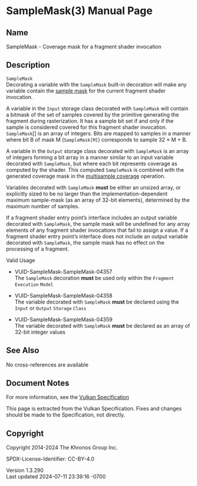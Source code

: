 # SampleMask(3) Manual Page

## Name

SampleMask - Coverage mask for a fragment shader invocation



## <a href="#_description" class="anchor"></a>Description

`SampleMask`  
Decorating a variable with the `SampleMask` built-in decoration will
make any variable contain the <a
href="https://registry.khronos.org/vulkan/specs/1.3-extensions/html/vkspec.html#fragops-shader-samplemask"
target="_blank" rel="noopener">sample mask</a> for the current fragment
shader invocation.

A variable in the `Input` storage class decorated with `SampleMask` will
contain a bitmask of the set of samples covered by the primitive
generating the fragment during rasterization. It has a sample bit set if
and only if the sample is considered covered for this fragment shader
invocation. `SampleMask`\[\] is an array of integers. Bits are mapped to
samples in a manner where bit B of mask M (`SampleMask[M]`) corresponds
to sample 32 × M + B.

A variable in the `Output` storage class decorated with `SampleMask` is
an array of integers forming a bit array in a manner similar to an input
variable decorated with `SampleMask`, but where each bit represents
coverage as computed by the shader. This computed `SampleMask` is
combined with the generated coverage mask in the <a
href="https://registry.khronos.org/vulkan/specs/1.3-extensions/html/vkspec.html#fragops-covg"
target="_blank" rel="noopener">multisample coverage</a> operation.

Variables decorated with `SampleMask` **must** be either an unsized
array, or explicitly sized to be no larger than the
implementation-dependent maximum sample-mask (as an array of 32-bit
elements), determined by the maximum number of samples.

If a fragment shader entry point’s interface includes an output variable
decorated with `SampleMask`, the sample mask will be undefined for any
array elements of any fragment shader invocations that fail to assign a
value. If a fragment shader entry point’s interface does not include an
output variable decorated with `SampleMask`, the sample mask has no
effect on the processing of a fragment.

Valid Usage

- <a href="#VUID-SampleMask-SampleMask-04357"
  id="VUID-SampleMask-SampleMask-04357"></a>
  VUID-SampleMask-SampleMask-04357  
  The `SampleMask` decoration **must** be used only within the
  `Fragment` `Execution` `Model`

- <a href="#VUID-SampleMask-SampleMask-04358"
  id="VUID-SampleMask-SampleMask-04358"></a>
  VUID-SampleMask-SampleMask-04358  
  The variable decorated with `SampleMask` **must** be declared using
  the `Input` or `Output` `Storage` `Class`

- <a href="#VUID-SampleMask-SampleMask-04359"
  id="VUID-SampleMask-SampleMask-04359"></a>
  VUID-SampleMask-SampleMask-04359  
  The variable decorated with `SampleMask` **must** be declared as an
  array of 32-bit integer values

## <a href="#_see_also" class="anchor"></a>See Also

No cross-references are available

## <a href="#_document_notes" class="anchor"></a>Document Notes

For more information, see the <a
href="https://registry.khronos.org/vulkan/specs/1.3-extensions/html/vkspec.html#SampleMask"
target="_blank" rel="noopener">Vulkan Specification</a>

This page is extracted from the Vulkan Specification. Fixes and changes
should be made to the Specification, not directly.

## <a href="#_copyright" class="anchor"></a>Copyright

Copyright 2014-2024 The Khronos Group Inc.

SPDX-License-Identifier: CC-BY-4.0

Version 1.3.290  
Last updated 2024-07-11 23:39:16 -0700

